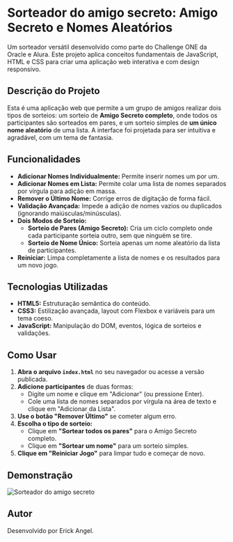 # Sorteador do amigo secreto: Amigo Secreto e Nomes Aleatórios

Um sorteador versátil desenvolvido como parte do Challenge ONE da Oracle e Alura. Este projeto aplica conceitos fundamentais de JavaScript, HTML e CSS para criar uma aplicação web interativa e com design responsivo.

## Descrição do Projeto

Esta é uma aplicação web que permite a um grupo de amigos realizar dois tipos de sorteios: um sorteio de **Amigo Secreto completo**, onde todos os participantes são sorteados em pares, e um sorteio simples de **um único nome aleatório** de uma lista. A interface foi projetada para ser intuitiva e agradável, com um tema de fantasia.

## Funcionalidades

- **Adicionar Nomes Individualmente:** Permite inserir nomes um por um.
- **Adicionar Nomes em Lista:** Permite colar uma lista de nomes separados por vírgula para adição em massa.
- **Remover o Último Nome:** Corrige erros de digitação de forma fácil.
- **Validação Avançada:** Impede a adição de nomes vazios ou duplicados (ignorando maiúsculas/minúsculas).
- **Dois Modos de Sorteio:**
    - **Sorteio de Pares (Amigo Secreto):** Cria um ciclo completo onde cada participante sorteia outro, sem que ninguém se tire.
    - **Sorteio de Nome Único:** Sorteia apenas um nome aleatório da lista de participantes.
- **Reiniciar:** Limpa completamente a lista de nomes e os resultados para um novo jogo.

## Tecnologias Utilizadas

- **HTML5:** Estruturação semântica do conteúdo.
- **CSS3:** Estilização avançada, layout com Flexbox e variáveis para um tema coeso.
- **JavaScript:** Manipulação do DOM, eventos, lógica de sorteios e validações.

## Como Usar



1. **Abra o arquivo `index.html`** no seu navegador ou acesse a versão publicada.
2. **Adicione participantes** de duas formas:
    - Digite um nome e clique em "Adicionar" (ou pressione Enter).
    - Cole uma lista de nomes separados por vírgula na área de texto e clique em "Adicionar da Lista".
3. **Use o botão "Remover Último"** se cometer algum erro.
4. **Escolha o tipo de sorteio:**
    - Clique em **"Sortear todos os pares"** para o Amigo Secreto completo.
    - Clique em **"Sortear um nome"** para um sorteio simples.
5. **Clique em "Reiniciar Jogo"** para limpar tudo e começar de novo.

## Demonstração

![Sorteador do amigo secreto](image_113006.png)

##  Autor

Desenvolvido por Erick Angel.
